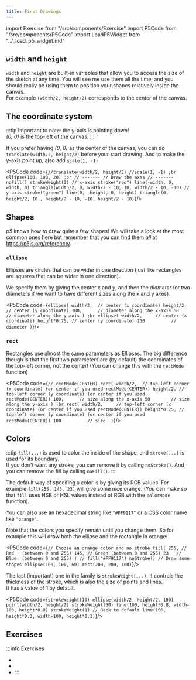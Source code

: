 ```yaml
---
title: First Drawings
---
```

import Exercise from "/src/components/Exercise"
import P5Code from "/src/components/P5Code"
import LoadP5Widget from "../_load_p5_widget.md"

<LoadP5Widget/>


## `width` and `height`

`width` and `height` are built-in variables that allow you to access the size of the sketch at any time. You will see me use them all the time, and you should really be using them to position your shapes relatively inside the canvas.<br/>
For example `(width/2, height/2)` corresponds to the center of the canvas.

## The coordinate system

:::tip
Important to note: the y-axis is pointing down!<br/>
*(0, 0)* is the top-left of the canvas.
:::

If you prefer having *(0, 0)* as the center of the canvas, you can do `translate(width/2, height/2)` before your start drawing. And to make the y-axis point up, also add `scale(1, -1)`

<P5Code code={`
//translate(width/2, height/2)
//scale(1, -1)
;br
ellipse(100, 100, 20)
;br
// -------
// Draw the axes
// -------
noFill()
strokeWeight(2)
// x-axis
stroke("red")
line(-width, 0, width, 0)
triangle(width/2, 0, width/2 - 10, 10, width/2 - 10, -10)
// y-axis
stroke("green")
line(0, -height, 0, height)
triangle(0, height/2, 10 , height/2 - 10, -10, height/2 - 10)
`}/>

   
## Shapes

*p5* knows how to draw quite a few shapes! We will take a look at the most common ones here but remember that you can find them *all* at https://p5js.org/reference/.

### `ellipse`

Ellipses are circles that can be wider in one direction (just like rectangles are squares that can be wider in one direction).

We specify them by giving the center *x* and *y*, and then the *diameter* (or two diameters if we want to have different sizes along the x and y axes).

<P5Code code={`
ellipse(
    width/2,  // center (x coordinate)
    height/2, // center (y coordinate)
    100,      // diameter along the x-axis
    50        // diameter along the y-axis
)
;br
ellipse(
    width/2,     // center (x coordinate)
    height*0.75, // center (y coordinate)
    100          // diameter
)
`}/>

### `rect`

Rectangles use almost the same parameters as Ellipses. The big difference though is that the first two parameters are (by default) the coordinates of the top-left corner, not the center! (You can change this with the `rectMode` function)

<P5Code code={`
// rectMode(CENTER)
rect(
    width/2,  // top-left corner (x coordinate) (or center if you used rectMode(CENTER))
    height/2, // top-left corner (y coordinate) (or center if you used rectMode(CENTER))
    100,      // size along the x-axis
    50        // size along the y-axis
)
;br
rect(
    width/2,     // top-left corner (x coordinate) (or center if you used rectMode(CENTER))
    height*0.75, // top-left corner (y coordinate) (or center if you used rectMode(CENTER))
    100          // size 
)
`}/>
      
      

## Colors

:::tip
`fill(...)` is used to color the inside of the shape, and `stroke(...)` is used for its boundary.<br/>
If you don't want any stroke, you can remove it by calling `noStroke()`. And you can remove the fill by calling `noFill()`.
:::

The default way of specifing a color is by giving its RGB values. For example `fill(255, 145, 23)` will give some nice orange. (You can make so that `fill` uses HSB or HSL values instead of RGB with the `colorMode` function).

You can also use an hexadecimal string like `"#FF9117"` or a CSS color name like `"orange"`.

Note that the colors you specify remain until you change them. So for example this will draw both the ellipse and the rectangle in orange:

<P5Code code={`
// Choose an orange color and no stroke
fill(
    255, // Red   (between 0 and 255)
    145, // Green (between 0 and 255)
    23   // Blue  (between 0 and 255)
)
// fill("#FF9117")
noStroke()
// Draw some shapes
ellipse(100, 100, 50)
rect(200, 200, 100)
`}/>

The last (important) one in the family is `strokeWeight(...)`. It controls the thickness of the stroke, which is also the size of points and lines.<br/>
It has a value of 1 by default.

<P5Code code={`
strokeWeight(10)
    ellipse(width/2, height/2, 100)
    point(width/2, height/2)
strokeWeight(50)
    line(100, height*0.8, width-100, height*0.8)
strokeWeight(1) // Back to default
    line(100, height*0.3, width-100, height*0.3)
`}/>

## Exercises

:::info Exercises
- <Exercise title="Draw a house"
            demo_link="https://p5-class-jf.github.io/house/"
            code_link="https://github.com/p5-class-jf/house/blob/main/src/sketch.ts"
  />
- <Exercise title="Draw Mickey Mouse's face"
            demo_link="https://p5-class-jf.github.io/mickey-mouse/"
            code_link="https://github.com/p5-class-jf/mickey-mouse/blob/main/src/sketch.ts"
  />
- <Exercise title="Draw a face"
            demo_link="https://p5-class-jf.github.io/face/"
            code_link="https://github.com/p5-class-jf/face/blob/main/src/sketch.ts"
  />
:::